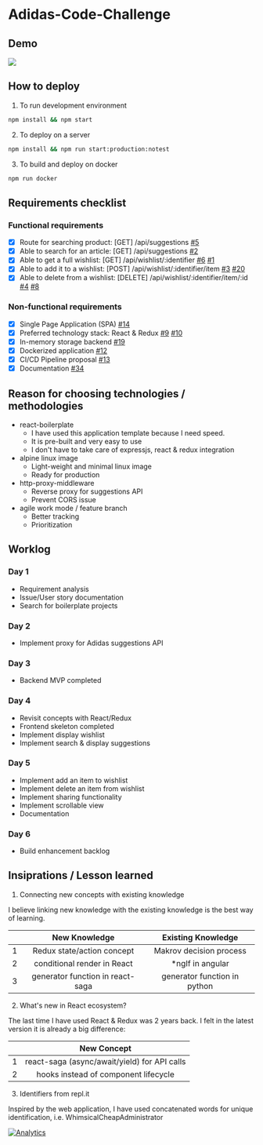# Adidas-Code-Challenge
## Demo
![](Demo.gif)
## How to deploy
1. To run development environment
```bash
npm install && npm start
```
2.  To deploy on a server
```bash
npm install && npm run start:production:notest
```
3. To build and deploy on docker
```bash
npm run docker
```
## Requirements checklist
### Functional requirements
- [x] Route for searching product: [GET] /api/suggestions [#5](../../issues/5)
- [x] Able to search for an article: [GET] /api/suggestions [#2](../../issues/2)
- [x] Able to get a full wishlist: [GET] /api/wishlist/:identifier [#6](../../issues/6) [#1](../../issues/1)
- [x] Able to add it to a wishlist: [POST] /api/wishlist/:identifier/item [#3](../../issues/3) [#20](../../issues/20)
- [x] Able to delete from a wishlist: [DELETE] /api/wishlist/:identifier/item/:id [#4](../../issues/4) [#8](../../issues/8)
### Non-functional requirements
- [x] Single Page Application (SPA) [#14](../../issues/14)
- [x] Preferred technology stack: React & Redux [#9](../../issues/9) [#10](../../issues/10)
- [x] In-memory storage backend [#19](../../issues/19)
- [x] Dockerized application [#12](../../issues/12)
- [x] CI/CD Pipeline proposal [#13](../../issues/13)
- [x] Documentation [#34](../../issues/34)

## Reason for choosing technologies / methodologies 
- react-boilerplate
  - I have used this application template because I need speed.
  - It is pre-built and very easy to use
  - I don't have to take care of expressjs, react & redux integration
- alpine linux image
  - Light-weight and minimal linux image
  - Ready for production
- http-proxy-middleware
  - Reverse proxy for suggestions API
  - Prevent CORS issue
- agile work mode / feature branch
  - Better tracking
  - Prioritization

## Worklog
### Day 1
- Requirement analysis
- Issue/User story documentation
- Search for boilerplate projects
### Day 2
- Implement proxy for Adidas suggestions API
### Day 3
- Backend MVP completed
### Day 4
- Revisit concepts with React/Redux
- Frontend skeleton completed
- Implement display wishlist
- Implement search & display suggestions
### Day 5
- Implement add an item to wishlist
- Implement delete an item from wishlist
- Implement sharing functionality
- Implement scrollable view
- Documentation
### Day 6
- Build enhancement backlog

## Insiprations / Lesson learned
1. Connecting new concepts with existing knowledge

I believe linking new knowledge with the existing knowledge is the best way of learning.

| |New Knowledge|Existing Knowledge|
|:-:|:-------------:|:-------------:|
|1|Redux state/action concept|Makrov decision process|
|2|conditional render in React|*ngIf in angular|
|3|generator function in react-saga|generator function in python|

2. What's new in React ecosystem?

The last time I have used React & Redux was 2 years back. I felt in the latest version it is already a big difference:

| |New Concept|
|:-:|:-:|
|1|react-saga (async/await/yield) for API calls|
|2|hooks instead of component lifecycle|

3. Identifiers from repl.it

Inspired by the web application, I have used concatenated words for unique identification, i.e. WhimsicalCheapAdministrator

[![Analytics](https://ga-beacon.appspot.com/UA-141212027-1/home-page)](https://github.com/thomas0306/adidas-code-challenge)
